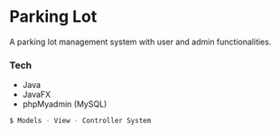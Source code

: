 # Parking Lot
A parking lot management system with user and admin functionalities.

### Tech

  - Java
  - JavaFX
  - phpMyadmin (MySQL)
  
  ```sh
$ Models - View - Controller System
```
